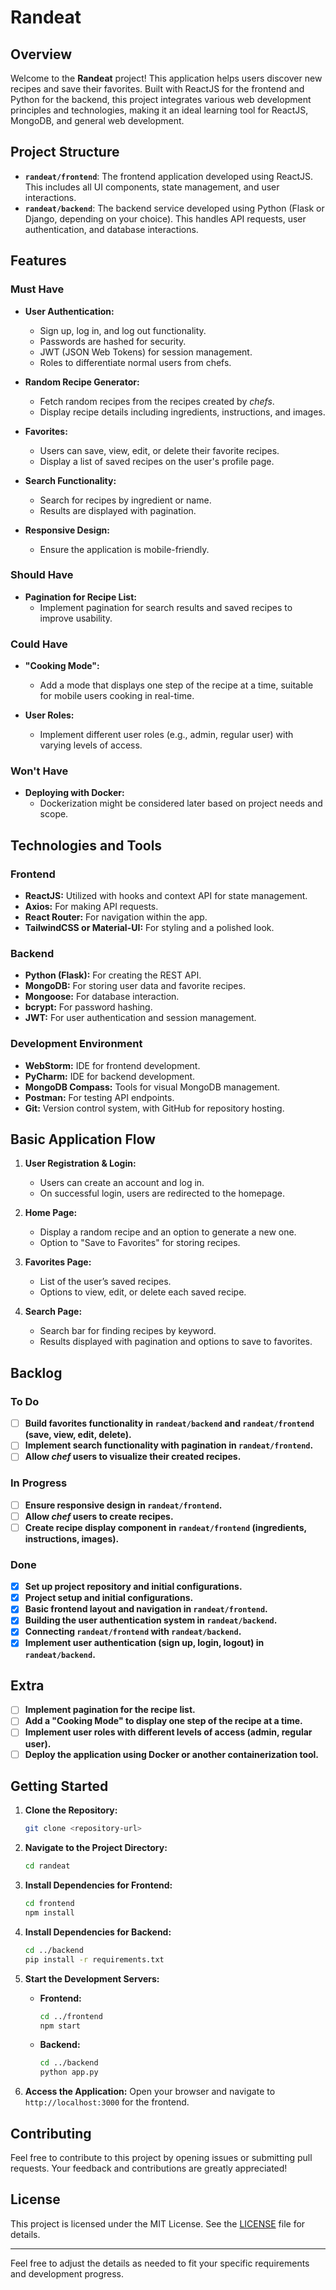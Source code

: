 
# Randeat

## Overview

Welcome to the **Randeat** project! This application helps users discover new recipes and save their favorites. Built with ReactJS for the frontend and Python for the backend, this project integrates various web development principles and technologies, making it an ideal learning tool for ReactJS, MongoDB, and general web development.

## Project Structure

- **`randeat/frontend`**: The frontend application developed using ReactJS. This includes all UI components, state management, and user interactions.
- **`randeat/backend`**: The backend service developed using Python (Flask or Django, depending on your choice). This handles API requests, user authentication, and database interactions.

## Features

### Must Have

- **User Authentication:**
  - Sign up, log in, and log out functionality.
  - Passwords are hashed for security.
  - JWT (JSON Web Tokens) for session management.
  - Roles to differentiate normal users from chefs.

- **Random Recipe Generator:**
  - Fetch random recipes from the recipes created by _chefs_.
  - Display recipe details including ingredients, instructions, and images.

- **Favorites:**
  - Users can save, view, edit, or delete their favorite recipes.
  - Display a list of saved recipes on the user's profile page.

- **Search Functionality:**
  - Search for recipes by ingredient or name.
  - Results are displayed with pagination.

- **Responsive Design:**
  - Ensure the application is mobile-friendly.

### Should Have

- **Pagination for Recipe List:**
  - Implement pagination for search results and saved recipes to improve usability.

### Could Have

- **"Cooking Mode":**
  - Add a mode that displays one step of the recipe at a time, suitable for mobile users cooking in real-time.

- **User Roles:**
  - Implement different user roles (e.g., admin, regular user) with varying levels of access.

### Won't Have

- **Deploying with Docker:**
  - Dockerization might be considered later based on project needs and scope.

## Technologies and Tools

### Frontend

- **ReactJS:** Utilized with hooks and context API for state management.
- **Axios:** For making API requests.
- **React Router:** For navigation within the app.
- **TailwindCSS or Material-UI:** For styling and a polished look.

### Backend

- **Python (Flask):** For creating the REST API.
- **MongoDB:** For storing user data and favorite recipes.
- **Mongoose:** For database interaction.
- **bcrypt:** For password hashing.
- **JWT:** For user authentication and session management.

### Development Environment

- **WebStorm:** IDE for frontend development.
- **PyCharm:** IDE for backend development.
- **MongoDB Compass:** Tools for visual MongoDB management.
- **Postman:** For testing API endpoints.
- **Git:** Version control system, with GitHub for repository hosting.

## Basic Application Flow

1. **User Registration & Login:**
   - Users can create an account and log in.
   - On successful login, users are redirected to the homepage.

2. **Home Page:**
   - Display a random recipe and an option to generate a new one.
   - Option to "Save to Favorites" for storing recipes.

3. **Favorites Page:**
   - List of the user’s saved recipes.
   - Options to view, edit, or delete each saved recipe.

4. **Search Page:**
   - Search bar for finding recipes by keyword.
   - Results displayed with pagination and options to save to favorites.

## Backlog

### To Do

- [ ] **Build favorites functionality in `randeat/backend` and `randeat/frontend` (save, view, edit, delete).**
- [ ] **Implement search functionality with pagination in `randeat/frontend`.**
- [ ] **Allow _chef_ users to visualize their created recipes.**

### In Progress

- [ ] **Ensure responsive design in `randeat/frontend`.**
- [ ] **Allow _chef_ users to create recipes.**
- [ ] **Create recipe display component in `randeat/frontend` (ingredients, instructions, images).**

### Done

- [x] **Set up project repository and initial configurations.**
- [x] **Project setup and initial configurations.**
- [x] **Basic frontend layout and navigation in `randeat/frontend`.**
- [x] **Building the user authentication system in `randeat/backend`.**
- [x] **Connecting `randeat/frontend` with `randeat/backend`.**
- [x] **Implement user authentication (sign up, login, logout) in `randeat/backend`.**

## Extra

- [ ] **Implement pagination for the recipe list.**
- [ ] **Add a "Cooking Mode" to display one step of the recipe at a time.**
- [ ] **Implement user roles with different levels of access (admin, regular user).**
- [ ] **Deploy the application using Docker or another containerization tool.**

## Getting Started

1. **Clone the Repository:**
   ```bash
   git clone <repository-url>
   ```

2. **Navigate to the Project Directory:**
   ```bash
   cd randeat
   ```

3. **Install Dependencies for Frontend:**
   ```bash
   cd frontend
   npm install
   ```

4. **Install Dependencies for Backend:**
   ```bash
   cd ../backend
   pip install -r requirements.txt
   ```

5. **Start the Development Servers:**
   - **Frontend:**
     ```bash
     cd ../frontend
     npm start
     ```
   - **Backend:**
     ```bash
     cd ../backend
     python app.py
     ```

6. **Access the Application:**
   Open your browser and navigate to `http://localhost:3000` for the frontend.

## Contributing

Feel free to contribute to this project by opening issues or submitting pull requests. Your feedback and contributions are greatly appreciated!

## License

This project is licensed under the MIT License. See the [LICENSE](LICENSE) file for details.

---

Feel free to adjust the details as needed to fit your specific requirements and development progress.